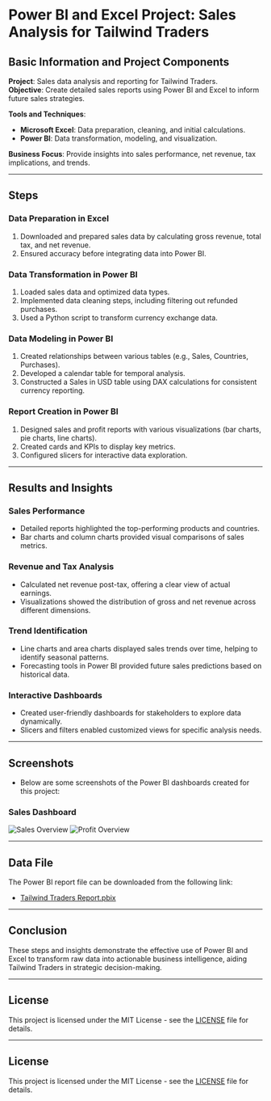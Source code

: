 # Power BI and Excel Project: Sales Analysis for Tailwind Traders

## Basic Information and Project Components

**Project**: Sales data analysis and reporting for Tailwind Traders.  
**Objective**: Create detailed sales reports using Power BI and Excel to inform future sales strategies.

**Tools and Techniques**:
- **Microsoft Excel**: Data preparation, cleaning, and initial calculations.
- **Power BI**: Data transformation, modeling, and visualization.

**Business Focus**: Provide insights into sales performance, net revenue, tax implications, and trends.

---

## Steps

### Data Preparation in Excel

1. Downloaded and prepared sales data by calculating gross revenue, total tax, and net revenue.
2. Ensured accuracy before integrating data into Power BI.

### Data Transformation in Power BI

1. Loaded sales data and optimized data types.
2. Implemented data cleaning steps, including filtering out refunded purchases.
3. Used a Python script to transform currency exchange data.

### Data Modeling in Power BI

1. Created relationships between various tables (e.g., Sales, Countries, Purchases).
2. Developed a calendar table for temporal analysis.
3. Constructed a Sales in USD table using DAX calculations for consistent currency reporting.

### Report Creation in Power BI

1. Designed sales and profit reports with various visualizations (bar charts, pie charts, line charts).
2. Created cards and KPIs to display key metrics.
3. Configured slicers for interactive data exploration.

---

## Results and Insights

### Sales Performance

- Detailed reports highlighted the top-performing products and countries.
- Bar charts and column charts provided visual comparisons of sales metrics.

### Revenue and Tax Analysis

- Calculated net revenue post-tax, offering a clear view of actual earnings.
- Visualizations showed the distribution of gross and net revenue across different dimensions.

### Trend Identification

- Line charts and area charts displayed sales trends over time, helping to identify seasonal patterns.
- Forecasting tools in Power BI provided future sales predictions based on historical data.

### Interactive Dashboards

- Created user-friendly dashboards for stakeholders to explore data dynamically.
- Slicers and filters enabled customized views for specific analysis needs.

---

## Screenshots

- Below are some screenshots of the Power BI dashboards created for this project:

### Sales Dashboard

![Sales Overview](../images/Sales_Overview.png)
![Profit Overview](../images/Profit_Overview.png)

---

## Data File

The Power BI report file can be downloaded from the following link:

- [Tailwind Traders Report.pbix](https://drive.google.com/file/d/1lJZqyaH59EjgWNHHmLLiCHX0fNlPSnm3/view?usp=drive_link)

---

## Conclusion

These steps and insights demonstrate the effective use of Power BI and Excel to transform raw data into actionable business intelligence, aiding Tailwind Traders in strategic decision-making.

---

## License

This project is licensed under the MIT License - see the [LICENSE](../LICENSE) file for details.


---

## License

This project is licensed under the MIT License - see the [LICENSE](../LICENSE) file for details.

